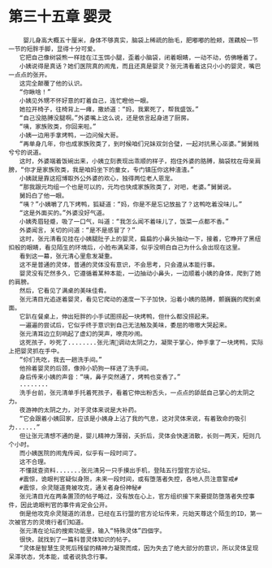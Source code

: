 # 第三十五章 婴灵
        婴儿身高大概五十厘米，身体不够真实，脑袋上稀疏的胎毛，肥嘟嘟的脸颊，莲藕般一节一节的短胖手脚，显得十分可爱。
       它把自己像树袋熊一样挂在江玉饵小腿，歪着小脑袋，闭着眼睛，一动不动，仿佛睡着了。
       小姨说得是真话？她们医院真的闹鬼，而且还真是婴灵？张元清看着这只小小的婴灵，嘴巴一点点的张开。
       这完全颠覆了他的认识。
       “你瞅啥！”
       小姨见外甥不怀好意的盯着自己，连忙瞪他一眼。
       她拉开椅子，往椅背上一瘫，撒娇道：“妈，我累死了，帮我盛饭。”
       “自己没胳膊没腿啊。”外婆嘴上这么说，还是依言起身进了厨房。
       “咦，家族败类，你回来啦。”
       小姨一边用手拿烤鸭，一边问候大哥。
       “再单身几年，你也成家族败类了，到时候咱们兄妹双剑合璧，一起对抗黑心巫婆。”舅舅贱兮兮的说道。
       这时，外婆端着饭碗出来，小姨立刻表现出乖顺的样子，抱住外婆的胳膊，脑袋枕在母亲肩膀，“你才是家族败类，我是咱妈坐下的童女，专门镇压你这种渣渣。”
       小姨就是靠这招博取外公外婆的欢心，独得两位老人恩宠。
       “那我跟元均组一个也是可以的，元均也快成家族败类了，对吧，老婆。”舅舅说。
       舅妈白了他一眼。
       “咦？”小姨嚼了几下烤鸭，狐疑道：“妈，你是不是忘记放盐了？这鸭吃着没味儿。”
       “这是外面买的。”外婆没好气道。
       小姨秀眉轻蹙，吸了一口气，叫道：“我怎么闻不着味儿了，饭菜一点都不香。”
       外婆闻言，关切的问道：“是不是感冒了？”
       这时，张元清看见挂在小姨腿肚子上的婴灵，扁扁的小鼻头抽动一下，接着，它睁开了黑纽扣般的眼睛，看见陌生的环境后，小脸布满呆滞，似乎没明白自己为什么会出现在这里。
       看到这一幕，张元清心里愈发凝重。
       这不是普通的灵体，普通的灵体没有意识，不会思考，只会遵从本能行事。
       婴灵没有茫然多久，它遵循着某种本能，一边抽动小鼻头，一边顺着小姨的身体，爬到了她的肩膀。
       然后，它看见了满桌的美味佳肴。
       张元清目光追逐着婴灵，看见它爬动的速度一下子加快，沿着小姨的胳膊，颤巍巍的爬到桌面。
       它趴在餐桌上，伸出短胖的小手试图捞起一块烤鸭，但什么都没捞起来。
       一遍遍的尝试后，它似乎终于意识到自己无法触及美味，委屈的嗷嗷大哭起来。
       张元清耳边立刻响起了虚幻的哭声，嘹亮吵闹。
       这死孩子，吵死了........张元清调动太阴之力，凝聚于掌心，伸手拿了一块烤鸭，实际上把婴灵抓在手中。
       “伱们先吃，我去一趟洗手间。”
       他拎着婴灵的后颈，像拎小奶狗一样进了洗手间。
       身后传来小姨的声音：“咦，鼻子突然通了，烤鸭也变香了。”
       ........
       洗手台前，张元清单手托着死孩子，看着它伸出粉舌头，一点点的舔舐自己掌心的太阴之力。
       夜游神的太阴之力，对于灵体来说是大补药。
       “它会跟着小姨回家，应该是小姨身上沾了我的气息，这对灵体来说，有着致命的吸引力......”
       但让张元清想不通的是，婴儿精神力薄弱，夭折后，灵体会快速消散，长则一两天，短则几个小时。
       而小姨医院的闹鬼传闻，似乎有一段时间了。
       这不合理。
       不懂就查资料.......张元清另一只手摸出手机，登陆五行盟官方论坛。
       #震惊，诡眼判官疑似身殒，未来一段时间，或有堕落者失控，各地人员注意警戒#
       #震惊，佘灵隧道竟被攻克，通关者身份神秘#
       张元清目光在两条置顶的帖子略过，没有放在心上，官方组织接下来要提防堕落者失控事件，因此诡眼判官的事件肯定会公开。
       倒是他攻克佘灵隧道的消息，已经在五行盟的官方论坛传来，元始天尊这个陌生的ID，第一次被官方的灵境行者们知道。
       张元清在论坛的搜索功能里，输入“特殊灵体”四個字。
       很快，就找到了一篇科普灵体知识的帖子。
       “灵体是智慧生灵死后残留的精神力凝聚而成，因为失去了绝大部分的意识，所以灵体呈现呆滞状态，凭本能，或者说执念行事。